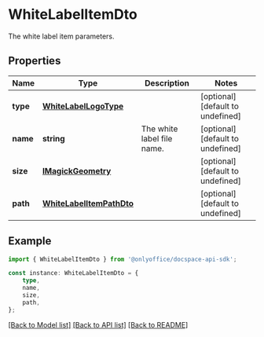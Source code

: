 # WhiteLabelItemDto

The white label item parameters.

## Properties

Name | Type | Description | Notes
------------ | ------------- | ------------- | -------------
**type** | [**WhiteLabelLogoType**](WhiteLabelLogoType.md) |  | [optional] [default to undefined]
**name** | **string** | The white label file name. | [optional] [default to undefined]
**size** | [**IMagickGeometry**](IMagickGeometry.md) |  | [optional] [default to undefined]
**path** | [**WhiteLabelItemPathDto**](WhiteLabelItemPathDto.md) |  | [optional] [default to undefined]

## Example

```typescript
import { WhiteLabelItemDto } from '@onlyoffice/docspace-api-sdk';

const instance: WhiteLabelItemDto = {
    type,
    name,
    size,
    path,
};
```

[[Back to Model list]](../README.md#documentation-for-models) [[Back to API list]](../README.md#documentation-for-api-endpoints) [[Back to README]](../README.md)
